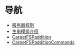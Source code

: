 # 导航

-   [服务器规则](/docs/wiki/规则手册.md)
-   [生电模组介绍](/docs/wiki/生电模组介绍.md)
-   [CarpetFSPaddition](/docs/wiki/CarpetFSPaddition.md)
-   [CarpetFSPadditionCommands](/docs/wiki/CarpetFSPadditionCommands.md)
